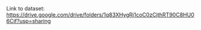 Link to dataset:
https://drive.google.com/drive/folders/1q83XHygRj1coC0zCjthRT90C8HU06Cif?usp=sharing
